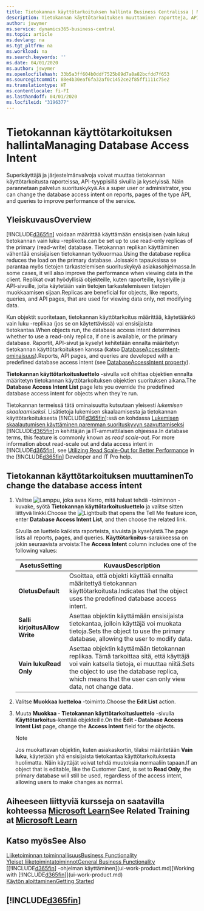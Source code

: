 ```yaml
---
title: Tietokannan käyttötarkoituksen hallinta Business Centralissa | Microsoft Docs
description: Tietokannan käyttötarkoituksen muuttaminen raportteja, API-sivuja ja kyselyjä varten.
author: jswymer
ms.service: dynamics365-business-central
ms.topic: article
ms.devlang: na
ms.tgt_pltfrm: na
ms.workload: na
ms.search.keywords: ''
ms.date: 04/01/2020
ms.author: jswymer
ms.openlocfilehash: 33b5a3ff604b0ddf7525b89d7a8a82bcfdd7f653
ms.sourcegitcommit: 88e4b30eaf6fa32af0c1452ce2f85ff1111c75e2
ms.translationtype: HT
ms.contentlocale: fi-FI
ms.lasthandoff: 04/01/2020
ms.locfileid: "3196377"
---
```

# <a name="managing-database-access-intent"></a><span data-ttu-id="e9ea4-103">Tietokannan käyttötarkoituksen hallinta</span><span class="sxs-lookup"><span data-stu-id="e9ea4-103">Managing Database Access Intent</span></span> 

<span data-ttu-id="e9ea4-104">Superkäyttäjä ja järjestelmänvalvoja voivat muuttaa tietokannan käyttötarkoitusta raporteissa, API-tyyppisillä sivuilla ja kyselyissä. Näin parannetaan palvelun suorituskykyä.</span><span class="sxs-lookup"><span data-stu-id="e9ea4-104">As a super user or administrator, you can change the database access intent on reports, pages of the type API, and queries to improve performance of the service.</span></span>

## <a name="overview"></a><span data-ttu-id="e9ea4-105">Yleiskuvaus</span><span class="sxs-lookup"><span data-stu-id="e9ea4-105">Overview</span></span>

[!INCLUDE[d365fin](includes/d365fin_md.md)] <span data-ttu-id="e9ea4-106">voidaan määrittää käyttämään ensisijaisen (vain luku) tietokannan vain luku -replikoita.</span><span class="sxs-lookup"><span data-stu-id="e9ea4-106">can be set up to use read-only replicas of the primary (read-write) database.</span></span> <span data-ttu-id="e9ea4-107">Tietokannan replikan käyttäminen vähentää ensisijaisen tietokannan työkuormaa.</span><span class="sxs-lookup"><span data-stu-id="e9ea4-107">Using the database replica reduces the load on the primary database.</span></span> <span data-ttu-id="e9ea4-108">Joissakin tapauksissa se parantaa myös tietojen tarkastelemisen suorituskykyä asiakasohjelmassa.</span><span class="sxs-lookup"><span data-stu-id="e9ea4-108">In some cases, it will also improve the performance when viewing data in the client.</span></span> <span data-ttu-id="e9ea4-109">Replikat ovat hyödyllisiä objekteille, kuten raporteille, kyselyille ja API-sivuille, joita käytetään vain tietojen tarkastelemiseen tietojen muokkaamisen sijaan.</span><span class="sxs-lookup"><span data-stu-id="e9ea4-109">Replicas are beneficial for objects, like reports, queries, and API pages, that are used for viewing data only, not modifying data.</span></span>

<span data-ttu-id="e9ea4-110">Kun objektit suoritetaan, tietokannan käyttötarkoitus määrittää, käytetäänkö vain luku -replikaa (jos se on käytettävissä) vai ensisijaista tietokantaa.</span><span class="sxs-lookup"><span data-stu-id="e9ea4-110">When objects run, the database access intent determines whether to use a read-only replica, if one is available, or the primary database.</span></span> <span data-ttu-id="e9ea4-111">Raportit, API-sivut ja kyselyt kehitetään ennalta määritetyn tietokannan käyttötarkoituksen kanssa (katso [DatabaseAccessIntent-ominaisuus](/dynamics365/business-central/dev-itpro/developer/properties/devenv-dataaccessintent-property)).</span><span class="sxs-lookup"><span data-stu-id="e9ea4-111">Reports, API pages, and queries are developed with a predefined database access intent (see [DatabaseAccessIntent property](/dynamics365/business-central/dev-itpro/developer/properties/devenv-dataaccessintent-property)).</span></span>

<span data-ttu-id="e9ea4-112">**Tietokannan käyttötarkoitusluettelo** -sivulla voit ohittaa objektien ennalta määritetyn tietokannan käyttötarkoituksen objektien suorituksen aikana.</span><span class="sxs-lookup"><span data-stu-id="e9ea4-112">The **Database Access Intent List** page lets you override the predefined database access intent for objects when they're run.</span></span>

<span data-ttu-id="e9ea4-113">Tietokannan termeissä tätä ominaisuutta kutsutaan yleisesti *lukemisen skaalaamiseksi*. Lisätietoja lukemisen skaalaamisesta ja tietokannan käyttötarkoituksesta [!INCLUDE[d365fin](includes/d365fin_md.md)]:ssä on kohdassa [Lukemisen skaalautumisen käyttäminen paremman suorituskyvyn saavuttamiseksi](https://review.docs.microsoft.com/en-us/dynamics365/business-central/dev-itpro/administration/database-read-scale-out-overview?branch=tfs337368-readscaleout) [!INCLUDE[d365fin](includes/d365fin_md.md)]:n kehittäjän ja IT-ammattilaisen ohjeessa.</span><span class="sxs-lookup"><span data-stu-id="e9ea4-113">In database terms, this feature is commonly known as *read scale-out*. For more information about read-scale out and data access intent in [!INCLUDE[d365fin](includes/d365fin_md.md)], see [Utilizing Read Scale-Out for Better Performance](https://review.docs.microsoft.com/en-us/dynamics365/business-central/dev-itpro/administration/database-read-scale-out-overview?branch=tfs337368-readscaleout) in the [!INCLUDE[d365fin](includes/d365fin_md.md)] Developer and IT Pro help.</span></span>

## <a name="to-change-the-database-access-intent"></a><span data-ttu-id="e9ea4-114">Tietokannan käyttötarkoituksen muuttaminen</span><span class="sxs-lookup"><span data-stu-id="e9ea4-114">To change the database access intent</span></span>

1. <span data-ttu-id="e9ea4-115">Valitse ![Lamppu, joka avaa Kerro, mitä haluat tehdä -toiminnon](media/ui-search/search_small.png "Kerro, mitä haluat tehdä") -kuvake, syötä **Tietokannan käyttötarkoitusluettelo** ja valitse sitten liittyvä linkki.</span><span class="sxs-lookup"><span data-stu-id="e9ea4-115">Choose the ![Lightbulb that opens the Tell Me feature](media/ui-search/search_small.png "Tell me what you want to do") icon, enter **Database Access Intent List**, and then choose the related link.</span></span>

    <span data-ttu-id="e9ea4-116">Sivulla on luettelo kaikista raporteista, sivuista ja kyselyistä.</span><span class="sxs-lookup"><span data-stu-id="e9ea4-116">The page lists all reports, pages, and queries.</span></span> <span data-ttu-id="e9ea4-117">**Käyttötarkoitus**-sarakkeessa on jokin seuraavista arvoista:</span><span class="sxs-lookup"><span data-stu-id="e9ea4-117">The **Access Intent** column includes one of the following values:</span></span>

    |<span data-ttu-id="e9ea4-118">**Asetus**</span><span class="sxs-lookup"><span data-stu-id="e9ea4-118">**Setting**</span></span>|<span data-ttu-id="e9ea4-119">**Kuvaus**</span><span class="sxs-lookup"><span data-stu-id="e9ea4-119">**Description**</span></span>|  
    |------------|-------------|  
    |<span data-ttu-id="e9ea4-120">**Oletus**</span><span class="sxs-lookup"><span data-stu-id="e9ea4-120">**Default**</span></span>|<span data-ttu-id="e9ea4-121">Osoittaa, että objekti käyttää ennalta määritettyä tietokannan käyttötarkoitusta.</span><span class="sxs-lookup"><span data-stu-id="e9ea4-121">Indicates that the object uses the predefined database access intent.</span></span>|
    |<span data-ttu-id="e9ea4-122">**Salli kirjoitus**</span><span class="sxs-lookup"><span data-stu-id="e9ea4-122">**Allow Write**</span></span>|<span data-ttu-id="e9ea4-123">Asettaa objektin käyttämään ensisijaista tietokantaa, jolloin käyttäjä voi muokata tietoja.</span><span class="sxs-lookup"><span data-stu-id="e9ea4-123">Sets the object to use the primary database, allowing the user to modify data.</span></span>|
    |<span data-ttu-id="e9ea4-124">**Vain luku**</span><span class="sxs-lookup"><span data-stu-id="e9ea4-124">**Read Only**</span></span>|<span data-ttu-id="e9ea4-125">Asettaa objektin käyttämään tietokannan replikaa. Tämä tarkoittaa sitä, että käyttäjä voi vain katsella tietoja, ei muuttaa niitä.</span><span class="sxs-lookup"><span data-stu-id="e9ea4-125">Sets the object to use the database replica, which means that the user can only view data, not change data.</span></span>|

2. <span data-ttu-id="e9ea4-126">Valitse **Muokkaa luetteloa** -toiminto.</span><span class="sxs-lookup"><span data-stu-id="e9ea4-126">Choose the **Edit List** action.</span></span>

3. <span data-ttu-id="e9ea4-127">Muuta **Muokkaa - Tietokannan käyttötarkoitusluettelo** -sivulla **Käyttötarkoitus**-kenttää objekteille.</span><span class="sxs-lookup"><span data-stu-id="e9ea4-127">On the **Edit - Database Access Intent List** page, change the **Access Intent** field for the objects.</span></span>

    > [!NOTE]
    > <span data-ttu-id="e9ea4-128">Jos muokattavan objektin, kuten asiakaskortin, tilaksi määritetään **Vain luku**, käytetään yhä ensisijaista tietokantaa käyttötarkoituksesta huolimatta. Näin käyttäjät voivat tehdä muutoksia normaaliin tapaan.</span><span class="sxs-lookup"><span data-stu-id="e9ea4-128">If an object that is editable, like the Customer Card, is set to **Read Only**, the primary database will still be used, regardless of the access intent, allowing users to make changes as normal.</span></span>

## <a name="see-related-training-at-microsoft-learn"></a><span data-ttu-id="e9ea4-129">Aiheeseen liittyviä kursseja on saatavilla kohteessa [Microsoft Learn](/learn/paths/deploy-configure-dynamics-365-business-central/)</span><span class="sxs-lookup"><span data-stu-id="e9ea4-129">See Related Training at [Microsoft Learn](/learn/paths/deploy-configure-dynamics-365-business-central/)</span></span>

## <a name="see-also"></a><span data-ttu-id="e9ea4-130">Katso myös</span><span class="sxs-lookup"><span data-stu-id="e9ea4-130">See Also</span></span>
[<span data-ttu-id="e9ea4-131">Liiketoiminnan toiminnallisuus</span><span class="sxs-lookup"><span data-stu-id="e9ea4-131">Business Functionality</span></span>](across-business-functionality.md)  
[<span data-ttu-id="e9ea4-132">Yleiset liiketoimintatoiminnot</span><span class="sxs-lookup"><span data-stu-id="e9ea4-132">General Business Functionality</span></span>](ui-across-business-areas.md)  
<span data-ttu-id="e9ea4-133">[[!INCLUDE[d365fin](includes/d365fin_md.md)] -ohjelman käyttäminen](ui-work-product.md)</span><span class="sxs-lookup"><span data-stu-id="e9ea4-133">[Working with [!INCLUDE[d365fin](includes/d365fin_md.md)]](ui-work-product.md)</span></span>  
[<span data-ttu-id="e9ea4-134">Käytön aloittaminen</span><span class="sxs-lookup"><span data-stu-id="e9ea4-134">Getting Started</span></span>](product-get-started.md)    

## [!INCLUDE[d365fin](includes/free_trial_md.md)]  
